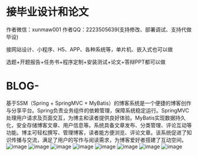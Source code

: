 # 接毕业设计和论文
作者微信：xunmaw001  作者QQ：2223505639(支持修改、部署调试、支持代做毕设)

接网站设计、小程序、H5、APP、各种系统等，单片机、嵌入式也可以做

选题+开题报告+任务书+程序定制+安装测试+论文+答辩PPT都可以做
# BLOG-
基于SSM（Spring + SpringMVC + MyBatis）的博客系统是一个便捷的博客创作与分享平台。Spring负责业务组件的依赖管理，保障系统稳定运行。SpringMVC处理用户请求及页面交互，为博主和读者提供良好体验。MyBatis实现数据持久化，安全存储博客文章、用户信息等。系统具备文章发布、分类管理、评论互动等功能。博主可轻松撰写、管理博客，读者能方便浏览、评论文章。该系统促进了知识传播与交流，满足了用户的写作与阅读需求，为博客爱好者搭建了互动空间。
![image](https://github.com/user-attachments/assets/578e52d3-1977-4069-9fb1-bc21e78efde5)
![image](https://github.com/user-attachments/assets/080da7e4-5230-47b5-a9fe-d9c1d50cf171)
![image](https://github.com/user-attachments/assets/5322c9b5-de03-4172-9e55-ef31655c94ba)
![image](https://github.com/user-attachments/assets/343ce7d7-77dc-41cb-8341-405e9a01e04c)
![image](https://github.com/user-attachments/assets/305e630a-c986-4b0e-9113-074178ca0af1)
![image](https://github.com/user-attachments/assets/bed6bd40-8b43-45e7-9c1a-43524cb0f7b3)
![image](https://github.com/user-attachments/assets/33f74cf8-dfd5-4389-a2b6-8fbd78d47265)
![image](https://github.com/user-attachments/assets/7b565548-e01d-44f4-a1c5-8f1980312d87)
